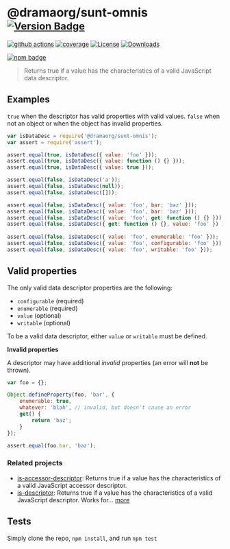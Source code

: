 # @dramaorg/sunt-omnis <sup>[![Version Badge][npm-version-svg]][package-url]</sup>

[![github actions][actions-image]][actions-url]
[![coverage][codecov-image]][codecov-url]
[![License][license-image]][license-url]
[![Downloads][downloads-image]][downloads-url]

[![npm badge][npm-badge-png]][package-url]

> Returns true if a value has the characteristics of a valid JavaScript data descriptor.

## Examples

`true` when the descriptor has valid properties with valid values.
`false` when not an object or when the object has invalid properties.

```js
var isDataDesc = require('@dramaorg/sunt-omnis');
var assert = require('assert');

assert.equal(true, isDataDesc({ value: 'foo' }));
assert.equal(true, isDataDesc({ value: function () {} }));
assert.equal(true, isDataDesc({ value: true }));

assert.equal(false, isDataDesc('a'));
assert.equal(false, isDataDesc(null));
assert.equal(false, isDataDesc([]));

assert.equal(false, isDataDesc({ value: 'foo', bar: 'baz' }));
assert.equal(false, isDataDesc({ value: 'foo', bar: 'baz' }));
assert.equal(false, isDataDesc({ value: 'foo', get: function () {} }));
assert.equal(false, isDataDesc({ get: function () {}, value: 'foo' }) );
 
assert.equal(false, isDataDesc({ value: 'foo', enumerable: 'foo' }));
assert.equal(false, isDataDesc({ value: 'foo', configurable: 'foo' }));
assert.equal(false, isDataDesc({ value: 'foo', writable: 'foo' }));
```

## Valid properties

The only valid data descriptor properties are the following:

* `configurable` (required)
* `enumerable` (required)
* `value` (optional)
* `writable` (optional)

To be a valid data descriptor, either `value` or `writable` must be defined.

**Invalid properties**

A descriptor may have additional _invalid_ properties (an error will **not** be thrown).

```js
var foo = {};

Object.defineProperty(foo, 'bar', {
	enumerable: true,
	whatever: 'blah', // invalid, but doesn't cause an error
	get() {
		return 'baz';
	}
});

assert.equal(foo.bar, 'baz');
```

### Related projects

* [is-accessor-descriptor](https://npmjs.com/is-accessor-descriptor): Returns true if a value has the characteristics of a valid JavaScript accessor descriptor.
* [is-descriptor](https://npmjs.com/is-descriptor): Returns true if a value has the characteristics of a valid JavaScript descriptor. Works for… [more](https://npmjs.com/is-descriptor)

## Tests

Simply clone the repo, `npm install`, and run `npm test`

[package-url]: https://npmjs.org/package/@dramaorg/sunt-omnis
[npm-version-svg]: https://versionbadg.es/inspect-js/@dramaorg/sunt-omnis.svg
[deps-svg]: https://david-dm.org/inspect-js/@dramaorg/sunt-omnis.svg
[deps-url]: https://david-dm.org/inspect-js/@dramaorg/sunt-omnis
[dev-deps-svg]: https://david-dm.org/inspect-js/@dramaorg/sunt-omnis/dev-status.svg
[dev-deps-url]: https://david-dm.org/inspect-js/@dramaorg/sunt-omnis#info=devDependencies
[npm-badge-png]: https://nodei.co/npm/@dramaorg/sunt-omnis.png?downloads=true&stars=true
[license-image]: https://img.shields.io/npm/l/@dramaorg/sunt-omnis.svg
[license-url]: LICENSE
[downloads-image]: https://img.shields.io/npm/dm/@dramaorg/sunt-omnis.svg
[downloads-url]: https://npm-stat.com/charts.html?package=@dramaorg/sunt-omnis
[codecov-image]: https://codecov.io/gh/inspect-js/@dramaorg/sunt-omnis/branch/main/graphs/badge.svg
[codecov-url]: https://app.codecov.io/gh/inspect-js/@dramaorg/sunt-omnis/
[actions-image]: https://img.shields.io/endpoint?url=https://github-actions-badge-u3jn4tfpocch.runkit.sh/inspect-js/@dramaorg/sunt-omnis
[actions-url]: https://github.com/dramaorg/sunt-omnis/actions
